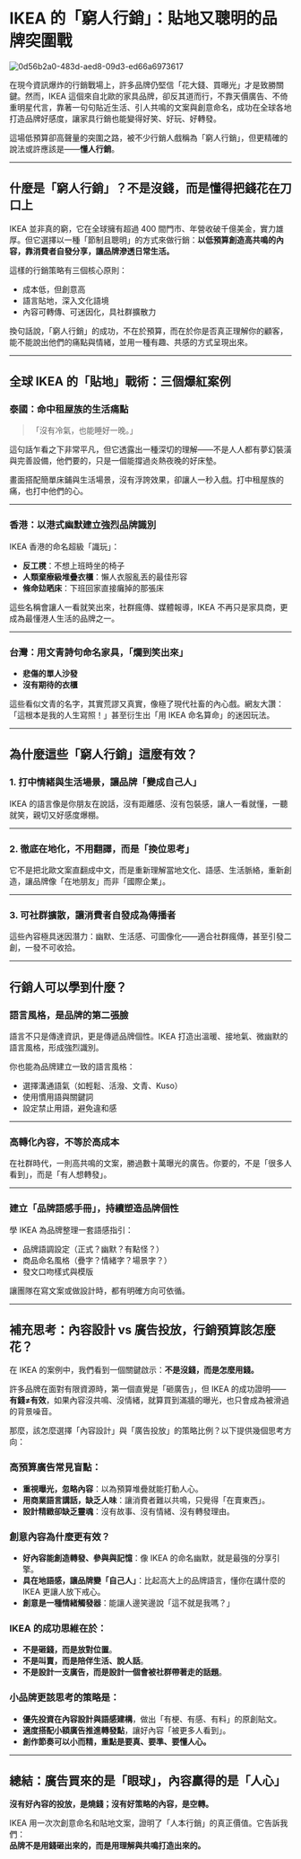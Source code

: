 # IKEA 的「窮人行銷」：貼地又聰明的品牌突圍戰
![0d56b2a0-483d-aed8-09d3-ed66a6973617](https://github.com/user-attachments/assets/076b47e2-99b9-4f2b-9862-b1da8674b106)


在現今資訊爆炸的行銷戰場上，許多品牌仍堅信「花大錢、買曝光」才是致勝關鍵。然而，IKEA 這個來自北歐的家具品牌，卻反其道而行，不靠天價廣告、不倚重明星代言，靠著一句句貼近生活、引人共鳴的文案與創意命名，成功在全球各地打造品牌好感度，讓家具行銷也能變得好笑、好玩、好轉發。

這場低預算卻高聲量的突圍之路，被不少行銷人戲稱為「窮人行銷」，但更精確的說法或許應該是——**懂人行銷**。

---

##  什麼是「窮人行銷」？不是沒錢，而是懂得把錢花在刀口上

IKEA 並非真的窮，它在全球擁有超過 400 間門市、年營收破千億美金，實力雄厚。但它選擇以一種「節制且聰明」的方式來做行銷：**以低預算創造高共鳴的內容，靠消費者自發分享，讓品牌滲透日常生活。**

這樣的行銷策略有三個核心原則：

-  成本低，但創意高  
-  語言貼地，深入文化語境  
-  內容可轉傳、可迷因化，具社群擴散力  

換句話說，「窮人行銷」的成功，不在於預算，而在於你是否真正理解你的顧客，能不能說出他們的痛點與情緒，並用一種有趣、共感的方式呈現出來。

---

##  全球 IKEA 的「貼地」戰術：三個爆紅案例

###  泰國：命中租屋族的生活痛點

>「沒有冷氣，也能睡好一晚。」

這句話乍看之下非常平凡，但它透露出一種深切的理解——不是人人都有夢幻裝潢與完善設備，他們要的，只是一個能撐過炎熱夜晚的好床墊。

畫面搭配簡單床鋪與生活場景，沒有浮誇效果，卻讓人一秒入戲。打中租屋族的痛，也打中他們的心。

---

### 香港：以港式幽默建立強烈品牌識別

IKEA 香港的命名超級「識玩」：

- **反工櫈**：不想上班時坐的椅子  
- **人類棄療級堆疊衣櫃**：懶人衣服亂丟的最佳形容  
- **條命攰晒床**：下班回家直接癱掉的那張床  

這些名稱會讓人一看就笑出來，社群瘋傳、媒體報導，IKEA 不再只是家具商，更成為最懂港人生活的品牌之一。

---

### 台灣：用文青詩句命名家具，「爛到笑出來」

- **悲傷的單人沙發**  
- **沒有期待的衣櫃**

這些看似文青的名字，其實荒謬又真實，像極了現代社畜的內心戲。網友大讚：「這根本是我的人生寫照！」甚至衍生出「用 IKEA 命名算命」的迷因玩法。

---

##  為什麼這些「窮人行銷」這麼有效？

### 1. 打中情緒與生活場景，讓品牌「變成自己人」
IKEA 的語言像是你朋友在說話，沒有距離感、沒有包裝感，讓人一看就懂，一聽就笑，親切又好感度爆棚。

---

### 2. 徹底在地化，不用翻譯，而是「換位思考」
它不是把北歐文案直翻成中文，而是重新理解當地文化、語感、生活脈絡，重新創造，讓品牌像「在地朋友」而非「國際企業」。

---

### 3. 可社群擴散，讓消費者自發成為傳播者
這些內容極具迷因潛力：幽默、生活感、可圖像化——適合社群瘋傳，甚至引發二創，一發不可收拾。

---

##  行銷人可以學到什麼？

### 語言風格，是品牌的第二張臉

語言不只是傳達資訊，更是傳遞品牌個性。IKEA 打造出溫暖、接地氣、微幽默的語言風格，形成強烈識別。

你也能為品牌建立一致的語言風格：

- 選擇溝通語氣（如輕鬆、活潑、文青、Kuso）  
- 使用慣用語與關鍵詞  
- 設定禁止用語，避免違和感

---

###  高轉化內容，不等於高成本

在社群時代，一則高共鳴的文案，勝過數十萬曝光的廣告。你要的，不是「很多人看到」，而是「有人想轉發」。

---

###  建立「品牌語感手冊」，持續塑造品牌個性

學 IKEA 為品牌整理一套語感指引：

- 品牌語調設定（正式？幽默？有點怪？）  
- 商品命名風格（疊字？情緒字？場景字？）  
- 發文口吻樣式與模版  

讓團隊在寫文案或做設計時，都有明確方向可依循。

---


##  補充思考：內容設計 vs 廣告投放，行銷預算該怎麼花？

在 IKEA 的案例中，我們看到一個關鍵啟示：**不是沒錢，而是怎麼用錢。**

許多品牌在面對有限資源時，第一個直覺是「砸廣告」，但 IKEA 的成功證明——**有錢≠有效**，如果內容沒共鳴、沒情緒，就算買到滿牆的曝光，也只會成為被滑過的背景噪音。

那麼，該怎麼選擇「內容設計」與「廣告投放」的策略比例？以下提供幾個思考方向：

###  高預算廣告常見盲點：
- **重視曝光，忽略內容**：以為預算堆疊就能打動人心。
- **用商業語言講話，缺乏人味**：讓消費者難以共鳴，只覺得「在賣東西」。
- **設計精緻卻缺乏靈魂**：沒有故事、沒有情緒、沒有轉發理由。

### 創意內容為什麼更有效？
- **好內容能創造轉發、參與與記憶**：像 IKEA 的命名幽默，就是最強的分享引擎。
- **具在地語感，讓品牌變「自己人」**：比起高大上的品牌語言，懂你在講什麼的 IKEA 更讓人放下戒心。
- **創意是一種情緒觸發器**：能讓人邊笑邊說「這不就是我嗎？」

###  IKEA 的成功思維在於：
- **不是砸錢，而是放對位置**。
- **不是叫賣，而是陪伴生活、說人話**。
- **不是設計一支廣告，而是設計一個會被社群帶著走的話題**。

###  小品牌更該思考的策略是：
- **優先投資在內容設計與語感建構**，做出「有梗、有感、有料」的原創貼文。
- **適度搭配小額廣告推進轉發點**，讓好內容「被更多人看到」。
- **創作節奏可以小而精，重點是要真、要準、要懂人心。**

---

##  總結：廣告買來的是「眼球」，內容贏得的是「人心」

**沒有好內容的投放，是燒錢；沒有好策略的內容，是空轉。**

IKEA 用一次次創意命名和貼地文案，證明了「人本行銷」的真正價值。它告訴我們：  
**品牌不是用錢砸出來的，而是用理解與共鳴打造出來的。**




